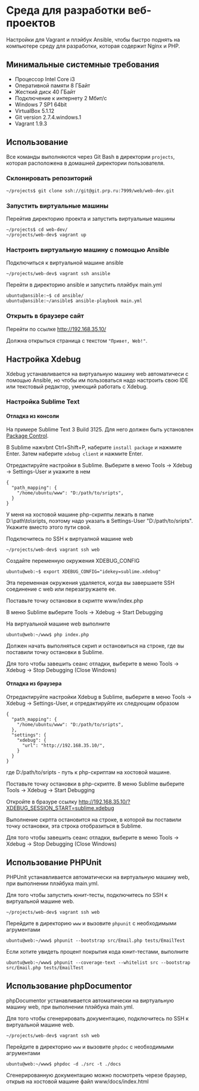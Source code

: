 # Среда для разработки веб-проектов

Настройки для Vagrant и плэйбук Ansible, чтобы быстро поднять на компьютере среду для разработки, которая содержит Nginx и PHP.

## Минимальные системные требования

 * Процессор Intel Core i3
 * Оперативной памяти 8 ГБайт
 * Жесткий диск 40 ГБайт
 * Подключение к интернету 2 Мбит/с
 * Windows 7 SP1 64bit
 * VirtualBox 5.1.12
 * Git version 2.7.4.windows.1
 * Vagrant 1.9.3

## Использование

Все команды выполняются через Git Bash в директории `projects`, которая расположена в домашней директории пользователя.

### Склонировать репозиторий

```
~/projects$ git clone ssh://git@git.prp.ru:7999/web/web-dev.git
```

### Запустить виртуальные машины

Перейтив директорию проекта и запустить виртуальные машины

```
~/projects$ cd web-dev/
~/projects/web-dev$ vagrant up
```

### Настроить виртуальную машину с помощью Ansible

Подключиться к виртуальной машине ansible

```
~/projects/web-dev$ vagrant ssh ansible
```

Перейти в директорию ansible и запустить плэйбук main.yml

```
ubuntu@ansible:~$ cd ansible/
ubuntu@ansible:~/ansible$ ansible-playbook main.yml
```

### Открыть в браузере сайт

Перейти по ссылке http://192.168.35.10/

Должна открыться страница с текстом `"Привет, Web!"`.

## Настройка Xdebug

Xdebug устанавливается на виртуальную машину web автоматичеси с помощью Ansible, но чтобы им пользоваться надо настроить свою IDE или текстовый редактор, умеющий работать с Xdebug.

### Настройка Sublime Text

#### Отладка из консоли

На примере Sublime Text 3 Build 3125. Для него должен быть установлен [Package Control](https://packagecontrol.io/installation).

В Sublime нажvbnt Ctrl+Shift+P, наберите `install package` и нажмите Enter. Затем наберите `xdebug client` и нажмите Enter.

Отредактируйте настройки в Sublime. Выберите в меню Tools -> Xdebug -> Settings-User и укажите в нем

```
{
  "path_mapping": {
    "/home/ubuntu/www": "D:/path/to/sripts",
  }
}
```

У меня на хостовой машине php-скрипты лежать в папке D:\path\to\sripts, поэтому надо указать в Settings-User "D:/path/to/sripts". Укажите вместо этого пути свой.

Подключитесь по SSH к виртуалной машине web

```
~/projects/web-dev$ vagrant ssh web
```

Создайте переменную окружения XDEBUG_CONFIG

```
ubuntu@web:~$ export XDEBUG_CONFIG="idekey=sublime.xdebug"
```

Эта переменная окружения удаляется, когда вы завершаете SSH соединение с web или перезагружаете ее.

Поставьте точку остановки в скрипте www/index.php

В меню Sublime выберите Tools -> Xdebug -> Start Debugging

На виртуальной машине web выполните

```
ubuntu@web:~/www$ php index.php
```

Должен начать выполняться скрип и остановиться на строке, где вы поставили точку остановки в Sublime.

Для того чтобы завешить сеанс отладки, выберите в меню Tools -> Xdebug -> Stop Debugging (Close Windows)

#### Отладка из браузера

Отредактируйте настройки Xdebug в Sublime, выберите в меню Tools -> Xdebug -> Settings-User, и отредактируйте их следующим образом

```
{
  "path_mapping": {
    "/home/ubuntu/www": "D:/path/to/sripts",
  },
  "settings": {
    "xdebug": {
      "url": "http://192.168.35.10/",
    }
  }
}
```

где D:/path/to/sripts - путь к php-скриптам на хостовой машине.

Поставьте точку остановки в php-скрипте. В меню Sublime выберите Tools -> Xdebug -> Start Debugging

Откройте в бразуре ссылку http://192.168.35.10/?XDEBUG_SESSION_START=sublime.xdebug

Выполнение скрпта остановится на строке, в которой вы поставили точку остановки, эта строка отобразиться в Sublime.

Для того чтобы завешить сеанс отладки, выберите в меню Tools -> Xdebug -> Stop Debugging (Close Windows)

## Использование PHPUnit

PHPUnit устанавливается автоматически на виртуальную машину web, при выполнении плэйбука main.yml.

Для того чтобы запустить юнит-тесты, подключитесь по SSH к виртуальной машине web.

```
~/projects/web-dev$ vagrant ssh web
```

Перейдите в директорию `www` и вызовите `phpunit` с необходимыми агрументами

```
ubuntu@web:~/www$ phpunit --bootstrap src/Email.php tests/EmailTest
```

Если хотите увидеть процент покрытия кода юнит-тестами, выполните

```
ubuntu@web:~/www$ phpunit --coverage-text --whitelist src --bootstrap src/Email.php tests/EmailTest
```

## Использование phpDocumentor

phpDocumentor устанавливается автоматически на виртуальную машину web, при выполнении плэйбука main.yml.

Для того чтобы сгенерировать документацию, подключитесь по SSH к виртуальной машине web.

```
~/projects/web-dev$ vagrant ssh web
```

Перейдите в директорию `www` и вызовите `phpdoc` с необходимыми агрументами

```
ubuntu@web:~/www$ phpdoc -d ./src -t ./docs
```

Сгенерированную документацию можно посмотреть черезе браузер, открыв на хостовой машине файл www/docs/index.html